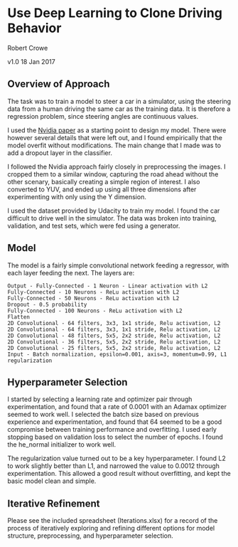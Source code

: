 # Use Deep Learning to Clone Driving Behavior

Robert Crowe

v1.0 18 Jan 2017

## Overview of Approach

The task was to train a model to steer a car in a simulator, using the steering data from a
human driving the same car as the training data.  It is therefore a regression problem, since
steering angles are continuous values.

I used the 
[Nvidia paper](http://images.nvidia.com/content/tegra/automotive/images/2016/solutions/pdf/end-to-end-dl-using-px.pdf)
as a starting point to design my model.  There were however several details that were left out, and
I found empirically that the model overfit without modifications.  The main change that I made was to
add a dropout layer in the classifier.

I followed the Nvidia approach fairly closely in preprocessing the images.  I cropped them to a similar
window, capturing the road ahead without the other scenary, basically creating a simple region of
interest.  I also converted to YUV, and ended up using all three dimensions after experimenting with only
using the Y dimension.

I used the dataset provided by Udacity to train my model.  I found the car difficult to drive well
in the simulator.  The data was broken into training, validation, and test sets, which were fed 
using a generator.

## Model

The model is a fairly simple convolutional network feeding a regressor, with each layer feeding the
next.  The layers are:

    Output - Fully-Connected - 1 Neuron - Linear activation with L2
    Fully-Connected - 10 Neurons - ReLu activation with L2
    Fully-Connected - 50 Neurons - ReLu activation with L2
    Dropout - 0.5 probability
    Fully-Connected - 100 Neurons - ReLu activation with L2
    Flatten
    2D Convolutional - 64 filters, 3x3, 1x1 stride, Relu activation, L2
    2D Convolutional - 64 filters, 3x3, 1x1 stride, Relu activation, L2
    2D Convolutional - 48 filters, 5x5, 2x2 stride, Relu activation, L2
    2D Convolutional - 36 filters, 5x5, 2x2 stride, Relu activation, L2
    2D Convolutional - 25 filters, 5x5, 2x2 stride, Relu activation, L2
    Input - Batch normalization, epsilon=0.001, axis=3, momentum=0.99, L1 regularization

## Hyperparameter Selection

I started by selecting a learning rate and optimizer pair through experimentation, and found that 
a rate of 0.0001 with an Adamax optimizer seemed to work well.  I selected the batch size based on 
previous experience and experimentation, and found that 64 seemed to be a good compromise between
training performance and overfitting.  I used early stopping based on validation loss to select the
number of epochs.  I found the he_normal initializer to work well.

The regularization value turned out to be a key hyperparameter.  I found L2 to work slightly better
than L1, and narrowed the value to 0.0012 through experimentation.  This allowed a good result without
overfitting, and kept the basic model clean and simple.

## Iterative Refinement

Please see the included spreadsheet (Iterations.xlsx) for a record of the process of iteratively
exploring and refining different options for model structure, preprocessing, and hyperparameter
selection.